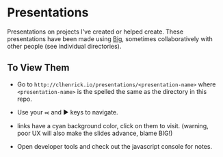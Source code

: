 # Presentations
Presentations on projects I've created or helped create. These presentations have been made using [Big](https://github.com/tmcw/big), sometimes collaboratively with other people (see individual directories).

## To View Them
- Go to `http://clhenrick.io/presentations/<presentation-name>` where `<presentation-name>` is the spelled the same as the directory in this repo.

- Use your &#10615; and &#9654; keys to navigate.

- links have a cyan background color, click on them to visit. (warning, poor UX will also make the slides advance, blame BIG!)

- Open developer tools and check out the javascript console for notes.


